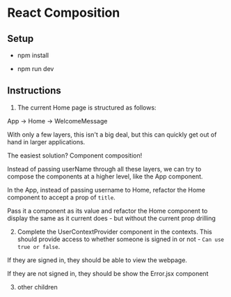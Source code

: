 # React Composition

## Setup

-   npm install

-   npm run dev

## Instructions

1. The current Home page is structured as follows:

App -> Home -> WelcomeMessage

With only a few layers, this isn't a big deal, but this can quickly get out of hand in larger applications.

The easiest solution? Component composition!

Instead of passing userName through all these layers, we can try to compose the components at a higher level, like the App component.

In the App, instead of passing username to Home, refactor the Home component to accept a prop of `title`.

Pass it a component as its value and refactor the Home component to display the same as it current does - but without the current prop drilling

2. Complete the UserContextProvider component in the contexts. This should provide access to whether someone is signed in or not - `Can use true or false`.

If they are signed in, they should be able to view the webpage.

If they are not signed in, they should be show the Error.jsx component

3. other children
